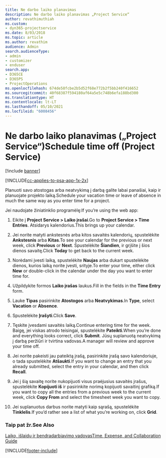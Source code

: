 ```yaml
---
title: Ne darbo laiko planavimas
description: Ne darbo laiko planavimas „Project Service“
author: revathimuthiah
ms.custom:
- dyn365-projectservice
ms.date: 8/03/2018
ms.topic: article
ms.author: revathim
audience: Admin
search.audienceType:
- admin
- customizer
- enduser
search.app:
- D365CE
- D365PS
- ProjectOperations
ms.openlocfilehash: 674de58fcbe2b5d52f68e772b2f5bb240f416652
ms.sourcegitcommit: 40f68387f594180af64a5e5c748b6efa188bd300
ms.translationtype: HT
ms.contentlocale: lt-LT
ms.lasthandoff: 05/10/2021
ms.locfileid: "6008456"
---
```

# <a name="schedule-time-off-project-service"></a><span data-ttu-id="df296-103">Ne darbo laiko planavimas („Project Service“)</span><span class="sxs-lookup"><span data-stu-id="df296-103">Schedule time off (Project Service)</span></span>

[!include [banner](../includes/psa-now-project-operations.md)]

[!INCLUDE[cc-applies-to-psa-app-1x-2x](../includes/cc-applies-to-psa-app-1x-2x.md)]

<span data-ttu-id="df296-104">Planuoti savo atostogas arba neatvykimą į darbą galite labai panašiai, kaip ir planuojate projekto laiką.</span><span class="sxs-lookup"><span data-stu-id="df296-104">Schedule your vacation time or leave of absence in much the same way as you enter time for a project.</span></span>  
  
 <span data-ttu-id="df296-105">Jei naudojate žiniatinklio programėlę:</span><span class="sxs-lookup"><span data-stu-id="df296-105">If you’re using the web app:</span></span>  
  
1.  <span data-ttu-id="df296-106">Eikite į **Project Service > Laiko įrašai**.</span><span class="sxs-lookup"><span data-stu-id="df296-106">Go to **Project Service > Time Entries**.</span></span> <span data-ttu-id="df296-107">Atsidarys kalendorius.</span><span class="sxs-lookup"><span data-stu-id="df296-107">This brings up your calendar.</span></span>  
  
2.  <span data-ttu-id="df296-108">Jei norite matyti ankstesnės arba kitos savaitės kalendorių, spustelėkite **Ankstesnis** arba **Kitas**.</span><span class="sxs-lookup"><span data-stu-id="df296-108">To see your calendar for the previous or next week, click **Previous** or **Next**.</span></span> <span data-ttu-id="df296-109">Spustelėkite **Šiandien**, ir grįšite į šios dienos savaitę.</span><span class="sxs-lookup"><span data-stu-id="df296-109">Click **Today** to get back to the current week.</span></span>  
  
3.  <span data-ttu-id="df296-110">Norėdami įvesti laiką, spustelėkite **Naujas** arba dukart spustelėkite dienos, kurios laiką norite įvesti, srityje.</span><span class="sxs-lookup"><span data-stu-id="df296-110">To enter your time, either click **New** or double-click in the calendar under the day you want to enter time for.</span></span>  
  
4.  <span data-ttu-id="df296-111">Užpildykite formos **Laiko įrašas** laukus.</span><span class="sxs-lookup"><span data-stu-id="df296-111">Fill in the fields in the **Time Entry** form.</span></span>  
  
5.  <span data-ttu-id="df296-112">Lauke **Tipas** pasirinkite **Atostogos** arba **Neatvykimas**.</span><span class="sxs-lookup"><span data-stu-id="df296-112">In **Type**, select **Vacation** or **Absence**.</span></span>  
  
6.  <span data-ttu-id="df296-113">Spustelėkite **Įrašyti**.</span><span class="sxs-lookup"><span data-stu-id="df296-113">Click **Save**.</span></span>  
  
7.  <span data-ttu-id="df296-114">Tęskite įvesdami savaitės laiką.</span><span class="sxs-lookup"><span data-stu-id="df296-114">Continue entering time for the week.</span></span> <span data-ttu-id="df296-115">Baigę, jei viskas atrodo teisingai, spustelėkite **Pateikti**.</span><span class="sxs-lookup"><span data-stu-id="df296-115">When you’re done and everything looks correct, click **Submit**.</span></span> <span data-ttu-id="df296-116">Jūsų suplanuotą neatvykimą į darbą peržiūri ir tvirtina vadovas.</span><span class="sxs-lookup"><span data-stu-id="df296-116">A manager will review and approve your time off.</span></span>  
  
8.  <span data-ttu-id="df296-117">Jei norite pakeisti jau pateiktą įrašą, pasirinkite įrašą savo kalendoriuje, o tada spustelėkite **Atšaukti**.</span><span class="sxs-lookup"><span data-stu-id="df296-117">If you want to change an entry that you already submitted, select the entry in your calendar, and then click **Recall**.</span></span>  
  
9. <span data-ttu-id="df296-118">Jei į šią savaitę norite nukopijuoti visus praėjusius savaitės įrašus, spustelėkite **Kopijuoti iš** ir pasirinkite norimą kopijuoti savaitinį grafiką.</span><span class="sxs-lookup"><span data-stu-id="df296-118">If you want to copy all the entries from a previous week to the current week, click **Copy From** and select the timesheet week you want to copy.</span></span>  
  
10. <span data-ttu-id="df296-119">Jei suplanuotus darbus norite matyti kaip sąrašą, spustelėkite **Tinklelis**.</span><span class="sxs-lookup"><span data-stu-id="df296-119">If you’d rather see a list of what you’re working on, click **Grid**.</span></span>  
  
### <a name="see-also"></a><span data-ttu-id="df296-120">Taip pat žr.</span><span class="sxs-lookup"><span data-stu-id="df296-120">See Also</span></span>  
 [<span data-ttu-id="df296-121">Laiko, išlaidų ir bendradarbiavimo vadovas</span><span class="sxs-lookup"><span data-stu-id="df296-121">Time, Expense, and Collaboration Guide</span></span>](../psa/time-expense-collaboration-guide.md)


[!INCLUDE[footer-include](../includes/footer-banner.md)]